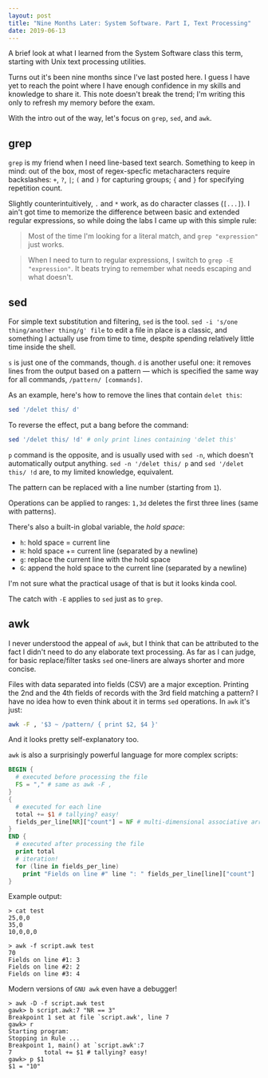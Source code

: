 ```yaml
---
layout: post
title: "Nine Months Later: System Software. Part I, Text Processing"
date: 2019-06-13
---
```


A brief look at what I learned from the System Software class this term,
starting with Unix text processing utilities.

Turns out it's been nine months since I've last posted here. I guess I have yet to
reach the point where I have enough confidence in my skills and knowledge to share it.
This note doesn't break the trend; I'm writing this only to refresh my memory before the exam.

With the intro out of the way, let's focus on `grep`, `sed`, and `awk`.

## grep

`grep` is my friend when I need line-based text search. Something to keep in mind:
out of the box, most of regex-specfic metacharacters require backslashes: `+`, `?`, `|`;
`(` and `)` for capturing groups; `{` and `}` for specifying repetition count.

Slightly counterintuitively, `.` and `*` work, as do character classes (`[...]`).
I ain't got time to memorize the difference between basic and extended regular expressions, so while
doing the labs I came up with this simple rule:

> Most of the time I'm looking for a literal match, and `grep "expression"` just works.

> When I need to turn to regular expressions, I switch to `grep -E "expression"`.
> It beats trying to remember what needs escaping and what doesn't.

## sed

For simple text substitution and filtering, `sed` is the tool.
`sed -i 's/one thing/another thing/g' file` to edit a file in place is a classic, and
something I actually use from time to time, despite spending relatively little time inside the shell.

`s` is just one of the commands, though. `d` is another useful one: it removes lines from the output
based on a pattern — which is specified the same way for all commands, `/pattern/ [commands]`.

As an example, here's how to remove the lines that contain `delet this`:

```sh
sed '/delet this/ d'
```

To reverse the effect, put a bang before the command:

```sh
sed '/delet this/ !d' # only print lines containing 'delet this'
```

`p` command is the opposite, and is usually used with `sed -n`, which doesn't automatically output anything.
`sed -n '/delet this/ p` and `sed '/delet this/ !d` are, to my limited knowledge, equivalent.

The pattern can be replaced with a line number (starting from `1`).

Operations can be applied to ranges: `1,3d` deletes the first three lines (same with patterns).

There's also a built-in global variable, the *hold space*:
* `h`: hold space = current line
* `H`: hold space += current line (separated by a newline)
* `g`: replace the current line with the hold space
* `G`: append the hold space to the current line (separated by a newline)

I'm not sure what the practical usage of that is but it looks kinda cool.

The catch with `-E` applies to `sed` just as to `grep`.

## awk

I never understood the appeal of `awk`, but I think that can be attributed to the fact I didn't need to do
any elaborate text processing. As far as I can judge, for basic replace/filter tasks `sed` one-liners are always shorter and more concise.

Files with data separated into fields (CSV) are a major exception. Printing the 2nd and the 4th fields of records with the 3rd field matching
a pattern? I have no idea how to even think about it in terms `sed` operations. In `awk` it's just:

```sh
awk -F , '$3 ~ /pattern/ { print $2, $4 }'
```

And it looks pretty self-explanatory too.

`awk` is also a surprisingly powerful language for more complex scripts:

```awk
BEGIN {
  # executed before processing the file
  FS = "," # same as awk -F ,
}
{
  # executed for each line
  total += $1 # tallying? easy!
  fields_per_line[NR]["count"] = NF # multi-dimensional associative arrays
}
END {
  # executed after processing the file
  print total
  # iteration!
  for (line in fields_per_line)
    print "Fields on line #" line ": " fields_per_line[line]["count"]
}
```

Example output:
```
> cat test
25,0,0
35,0
10,0,0,0

> awk -f script.awk test
70
Fields on line #1: 3
Fields on line #2: 2
Fields on line #3: 4
```

Modern versions of `GNU awk` even have a debugger!
```
> awk -D -f script.awk test
gawk> b script.awk:7 "NR == 3"
Breakpoint 1 set at file `script.awk', line 7
gawk> r
Starting program: 
Stopping in Rule ...
Breakpoint 1, main() at `script.awk':7
7         total += $1 # tallying? easy!
gawk> p $1
$1 = "10"
```

